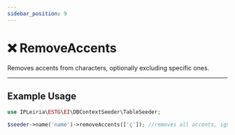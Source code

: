 ```yaml
---
sidebar_position: 9
---
```


# ❌ RemoveAccents

Removes accents from characters, optionally excluding specific ones.

---

## Example Usage

```php
use IPLeiria\ESTG\EI\DBContextSeeder\TableSeeder;

$seeder->name('name')->removeAccents(['ç']); //removes all accents, ignoring 'ç'

